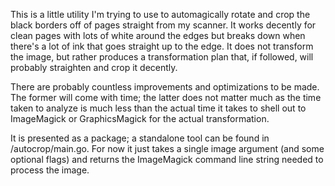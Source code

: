 This is a little utility I'm trying to use to automagically rotate and crop the
black borders off of pages straight from my scanner. It works decently for
clean pages with lots of white around the edges but breaks down when there's a
lot of ink that goes straight up to the edge. It does not transform the image,
but rather produces a transformation plan that, if followed, will probably
straighten and crop it decently.

There are probably countless improvements and optimizations to be made. The
former will come with time; the latter does not matter much as the time taken
to analyze is much less than the actual time it takes to shell out to
ImageMagick or GraphicsMagick for the actual transformation.

It is presented as a package; a standalone tool can be found in
/autocrop/main.go. For now it just takes a single image argument (and some
optional flags) and returns the ImageMagick command line string needed to
process the image.
